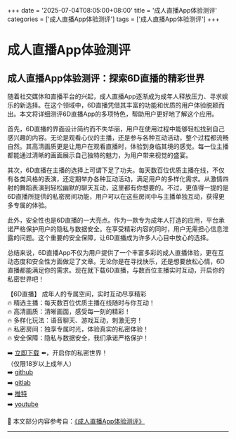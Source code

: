 +++
date = '2025-07-04T08:05:00+08:00'
title = '成人直播App体验测评'
categories = ['成人直播App体验测评']
tags = ['成人直播App体验测评']
+++

# 成人直播App体验测评

## 成人直播App体验测评：探索6D直播的精彩世界

随着社交媒体和直播平台的兴起，成人直播App逐渐成为成年人释放压力、寻求娱乐的新选择。在这个领域中，6D直播凭借其丰富的功能和优质的用户体验脱颖而出。本文将详细测评6D直播App的多项特色，帮助用户更好地了解这个应用。

首先，6D直播的界面设计简约而不失华丽，用户在使用过程中能够轻松找到自己感兴趣的内容。无论是观看心仪的主播，还是参与各种互动活动，整个过程都流畅自然。其高清画质更是让用户在观看直播时，体验到身临其境的感觉。每一位主播都能通过清晰的画面展示自己独特的魅力，为用户带来视觉的盛宴。

其次，6D直播在主播的选择上可谓下足了功夫。每天数百位优质主播在线，不仅有各类风格的表演，还定期举办各种互动活动，满足用户的多样化需求。从激情四射的舞蹈表演到轻松幽默的聊天互动，这里都有你想要的。不过，更值得一提的是6D直播所提供的私密房间功能，用户可以在这些房间中与主播单独互动，获得更多专属的体验。

此外，安全性也是6D直播的一大亮点。作为一款专为成年人打造的应用，平台承诺严格保护用户的隐私与数据安全。在享受精彩内容的同时，用户无需担心信息泄露的问题。这个重要的安全保障，让6D直播成为许多人心目中放心的选择。

总结来说，6D直播App不仅为用户提供了一个丰富多彩的成人直播体验，更在互动态度和安全性方面做足了文章。无论你是在寻找快乐，还是想要放松心情，6D直播都能满足你的需求。现在就下载6D直播，与数百位主播实时互动，开启你的私密世界吧！

【6D直播】
成年人的专属空间，实时互动尽享精彩  
🔥 精选主播：每天数百位优质主播在线随时与你互动！  
🔥 高清画质：清晰画面，感受每一刻的精彩！  
🔥 多样化玩法：语音聊天、游戏互动，刺激无穷！  
🔥 私密房间：独享专属时光，体验真实的私密体验！  
🔥 安全保障：隐私与数据安全，我们承诺严格保护！  

➡️ [立即下载](https://down123.s3.ap-east-1.amazonaws.com/down/down.html?channelCode=blog) ⬅️，开启你的私密世界！  
（仅限18岁以上成年人）  
➡️ [github](https://aldult-live.github.io/)  
➡️ [gitlab](https://seo-09598d.gitlab.io/)  
➡️ [推特](https://x.com/wegame33)  
➡️ [youtube](https://www.youtube.com/@6Dlive)


📘 本文部分内容参考自：[《成人直播App体验测评》](https://github.com/luxianshengvv/live)

---
